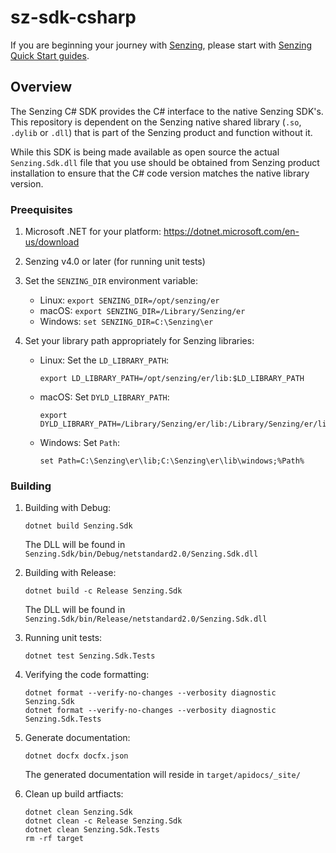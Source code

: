 # sz-sdk-csharp

If you are beginning your journey with [Senzing],
please start with [Senzing Quick Start guides].

## Overview

The Senzing C# SDK provides the C# interface to the native Senzing SDK's.
This repository is dependent on the Senzing native shared library (`.so`,
`.dylib` or `.dll`) that is part of the Senzing product and function without it.

While this SDK is being made available as open source the actual `Senzing.Sdk.dll`
file that you use should be obtained from Senzing product installation to
ensure that the C# code version matches the native library version.  

### Preequisites
1. Microsoft .NET for your platform: https://dotnet.microsoft.com/en-us/download

1. Senzing v4.0 or later (for running unit tests)

1. Set the `SENZING_DIR` environment variable:
    - Linux: `export SENZING_DIR=/opt/senzing/er`
    - macOS: `export SENZING_DIR=/Library/Senzing/er`
    - Windows: `set SENZING_DIR=C:\Senzing\er`

1. Set your library path appropriately for Senzing libraries:
    - Linux: Set the `LD_LIBRARY_PATH`:
        ```
        export LD_LIBRARY_PATH=/opt/senzing/er/lib:$LD_LIBRARY_PATH
        ```
    - macOS: Set `DYLD_LIBRARY_PATH`:
        ```
        export DYLD_LIBRARY_PATH=/Library/Senzing/er/lib:/Library/Senzing/er/lib/macOS:$DYLD_LIBRARY_PATH
        ```
    - Windows: Set `Path`:
        ```
        set Path=C:\Senzing\er\lib;C:\Senzing\er\lib\windows;%Path%
        ```

### Building
1. Building with Debug:
    ```console
    dotnet build Senzing.Sdk
    ```
    The DLL will be found in `Senzing.Sdk/bin/Debug/netstandard2.0/Senzing.Sdk.dll`

1. Building with Release:
    ```console
    dotnet build -c Release Senzing.Sdk
    ```
    The DLL will be found in `Senzing.Sdk/bin/Release/netstandard2.0/Senzing.Sdk.dll`

1. Running unit tests:
    ```console
    dotnet test Senzing.Sdk.Tests
    ```

1. Verifying the code formatting:
    ```console
    dotnet format --verify-no-changes --verbosity diagnostic Senzing.Sdk
    dotnet format --verify-no-changes --verbosity diagnostic Senzing.Sdk.Tests
    ```

1. Generate documentation:
    ```console
    dotnet docfx docfx.json
    ```
    The generated documentation will reside in `target/apidocs/_site/`

1. Clean up build artfiacts:
    ```console
    dotnet clean Senzing.Sdk
    dotnet clean -c Release Senzing.Sdk
    dotnet clean Senzing.Sdk.Tests
    rm -rf target
    ```

[Senzing]: https://senzing.com/
[Senzing Garage]: https://github.com/senzing-garage
[Senzing Quick Start guides]: https://docs.senzing.com/quickstart/
